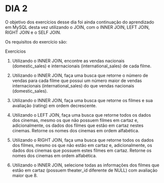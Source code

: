 # DIA 2

O objetivo dos exercícios desse dia foi ainda continuação do aprendizado em MySQL desta vez utilizando o JOIN, com o INNER JOIN, LEFT JOIN, RIGHT JOIN e o SELF JOIN.

Os requisitos do exercício são:

Exercícios

1. Utilizando o INNER JOIN, encontre as vendas nacionais (domestic_sales) e internacionais (international_sales) de cada filme.

2. Utilizando o INNER JOIN, faça uma busca que retorne o número de vendas para cada filme que possui um número maior de vendas internacionais (international_sales) do que vendas nacionais (domestic_sales).

3. Utilizando o INNER JOIN, faça uma busca que retorne os filmes e sua avaliação (rating) em ordem decrescente.

4. Utilizando o LEFT JOIN, faça uma busca que retorne todos os dados dos cinemas, mesmo os que não possuem filmes em cartaz e, adicionalmente, os dados dos filmes que estão em cartaz nestes cinemas. Retorne os nomes dos cinemas em ordem alfabética.

5. Utilizando o RIGHT JOIN, faça uma busca que retorne todos os dados dos filmes, mesmo os que não estão em cartaz e, adicionalmente, os dados dos cinemas que possuem estes filmes em cartaz. Retorne os nomes dos cinemas em ordem alfabética.

6. Utilizando o INNER JOIN, selecione todas as informações dos filmes que estão em cartaz (possuem theater_id diferente de NULL) com avaliação maior que 8.
